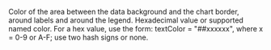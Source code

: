 Color of the area between the data background and the chart
            border, around labels and around the legend. Hexadecimal
            value or supported named color. For a hex value, use the form:
            textColor = "##xxxxxx", where x = 0-9 or A-F; use two hash
            signs or none.